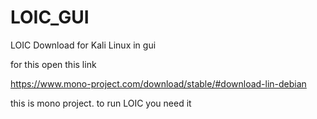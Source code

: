 # LOIC_GUI
LOIC Download for Kali Linux in gui

for this open this link



https://www.mono-project.com/download/stable/#download-lin-debian


this is mono project. 
to run LOIC you need it

